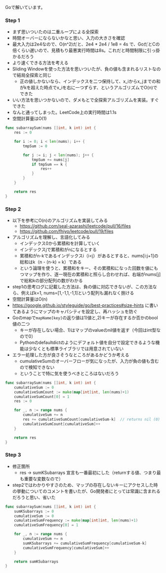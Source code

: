Goで解いています。

### Step 1
- まず思いついたのは二重ループによる全探索
- 時間オーバーにならないかなと思い、入力の大きさを確認
- 最大入力は2e4なので、O(n^2)だと、2e4 * 2e4 / 1e8 = 4s で、GoだとCの倍くらい遅いので、見積もり最悪実行時間は8s。これだと時間制限に引っ掛かるだろう
- より速くできる方法を考える
- Sliding Windowを使った方法を思いついたが、負の値も含まれるリストなので結局全探索と同じ
  - 正の値しかないなら、インデックスを二つ保持して、x_iからx_jまでの和がkを超えた時点でx_iを右に一つずらす、というアルゴリズムでO(n)でできた
- いい方法を思いつかないので、ダメもとで全探索アルゴリズムを実装。すぐできた
- なんと通ってしまった。LeetCode上の実行時間は1.1s
- 空間計算量はO(1)

```Go
func subarraySum(nums []int, k int) int {
	res := 0

	for i := 0; i < len(nums); i++ {
		tmpSum := 0

		for j := i; j < len(nums); j++ {
			tmpSum += nums[j]
			if tmpSum == k {
				res++
			}
		}
	}

	return res
}
```

### Step 2
- 以下を参考にO(n)のアルゴリズムを実装してみる
  - https://github.com/seal-azarashi/leetcode/pull/16/files
  - https://github.com/fhiyo/leetcode/pull/19/files
- アルゴリズムを理解し、言語化してみる
  - インデックス0から累積和を計算していく
  - インデックスjで累積和がnになるとする
  - 累積和がn-kであるインデックスi（i<j）があるとすると、nums[i:j+1]の総和はk（n - (n-k) = k）である
  - という論理を使うと、累積和をキー、その累積和になった回数を値にもつマップを作り、逐一現在の累積和と照らし合わせれば、右端がnums[j]で総和kの部分配列の数がわかる
- step1の思考ログに記載した方法は、負の値に対応できないが、この方法なら、例えばk=1, nums=[1,-1,1,-1,1]という配列も漏れなく捌ける
- 空間計算量はO(n)
- https://google.github.io/styleguide/go/best-practices#size-hints に書いてあるようにマップのキャパシティを設定し、再ハッシュを防ぐ
- Goのmapで`mapName[key]`の返り値は1)値と,2)キーが存在するか否かのbool値の二つ
  - キーが存在しない場合、1)はマップのvalueのnil値を返す（今回はint型なので0）
  - Pythonのdefaultdictのようにデフォルト値を自分で設定できるような機能は少なくとも標準ライブラリでは用意されていない
- エラー処理した方が良さそうなところがあるかどうか考える
  - cumulativeSumのオーバーフローが気になったが、入力が負の値も含むので検知できない
  - ということで特に気を使うべきところはないだろう

```Go
func subarraySum(nums []int, k int) int {
	cumulativeSum := 0
	cumulativeSumCount := make(map[int]int, len(nums)+1)
	cumulativeSumCount[0] = 1
	res := 0

	for _, n := range nums {
		cumulativeSum += n
		res += cumulativeSumCount[cumulativeSum-k]  // returns nil (0) if key not found
		cumulativeSumCount[cumulativeSum]++
	}

	return res
}
```

### Step 3
- 修正箇所
  - res -> sumKSubarrays 宣言も一番最初にした（returnする値、つまり最も重要な変数なので）
- step2ではわかりやすさのため、マップの存在しないキーにアクセスした時の挙動についてのコメントを書いたが、Go開発者にとっては常識に含まれるだろうと思い、省いた

```Go
func subarraySum(nums []int, k int) int {
	sumKSubarrays := 0
	cumulativeSum := 0
	cumulativeSumFrequency := make(map[int]int, len(nums)+1)
	cumulativeSumFrequency[0] = 1

	for _, n := range nums {
		cumulativeSum += n
		sumKSubarrays += cumulativeSumFrequency[cumulativeSum-k]
		cumulativeSumFrequency[cumulativeSum]++
	}

	return sumKSubarrays
}
```

